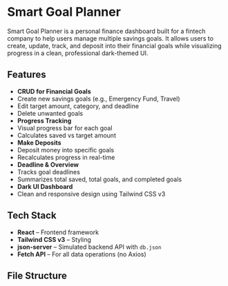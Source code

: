 #  Smart Goal Planner

Smart Goal Planner is a personal finance dashboard built for a fintech company to help users manage multiple savings goals. It allows users to create, update, track, and deposit into their financial goals while visualizing progress in a clean, professional dark-themed UI.

##  Features

-  **CRUD for Financial Goals**
  - Create new savings goals (e.g., Emergency Fund, Travel)
  - Edit target amount, category, and deadline
  - Delete unwanted goals
-  **Progress Tracking**
  - Visual progress bar for each goal
  - Calculates saved vs target amount
-  **Make Deposits**
  - Deposit money into specific goals
  - Recalculates progress in real-time
-  **Deadline & Overview**
  - Tracks goal deadlines
  - Summarizes total saved, total goals, and completed goals
-  **Dark UI Dashboard**
  - Clean and responsive design using Tailwind CSS v3

## Tech Stack

-  **React** – Frontend framework
-  **Tailwind CSS v3** – Styling
-  **json-server** – Simulated backend API with `db.json`
-  **Fetch API** – For all data operations (no Axios)

##  File Structure

